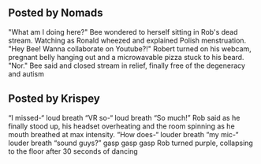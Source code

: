 ## Posted by Nomads

"What am I doing here?" Bee wondered to herself sitting in Rob's dead stream. Watching as Ronald wheezed and explained Polish menstruation. "Hey Bee! Wanna collaborate on Youtube?!" Robert turned on his webcam, pregnant belly hanging out and a microwavable pizza stuck to his beard. "Nor." Bee said and closed stream in relief, finally free of the degeneracy and autism


## Posted by Krispey

“I missed-“ loud breath “VR so-“ loud breath “So much!” Rob said as he finally stood up, his headset overheating and the room spinning as he mouth breathed at max intensity. “How does-“ louder breath “my mic-“ louder breath “sound guys?” gasp gasp gasp Rob turned purple, collapsing to the floor after 30 seconds of dancing
